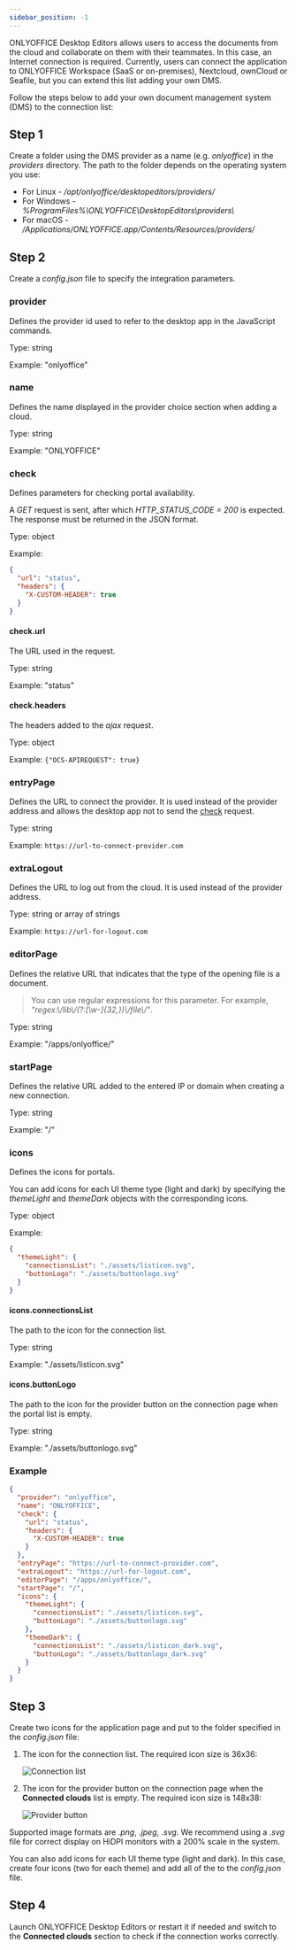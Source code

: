 ```yaml
---
sidebar_position: -1
---
```


ONLYOFFICE Desktop Editors allows users to access the documents from the cloud and collaborate on them with their teammates. In this case, an Internet connection is required. Currently, users can connect the application to ONLYOFFICE Workspace (SaaS or on-premises), Nextcloud, ownCloud or Seafile, but you can extend this list adding your own DMS.

Follow the steps below to add your own document management system (DMS) to the connection list:

## Step 1

Create a folder using the DMS provider as a name (e.g. *onlyoffice*) in the *providers* directory. The path to the folder depends on the operating system you use:

- For Linux - */opt/onlyoffice/desktopeditors/providers/*
- For Windows - *%ProgramFiles%\ONLYOFFICE\DesktopEditors\providers\\*
- For macOS - */Applications/ONLYOFFICE.app/Contents/Resources/providers/*

## Step 2

Create a *config.json* file to specify the integration parameters.

### provider

Defines the provider id used to refer to the desktop app in the JavaScript commands.

Type: string

Example: "onlyoffice"

### name

Defines the name displayed in the provider choice section when adding a cloud.

Type: string

Example: "ONLYOFFICE"

### check

Defines parameters for checking portal availability.

A *GET* request is sent, after which *HTTP\_STATUS\_CODE = 200* is expected. The response must be returned in the JSON format.

Type: object

Example:

``` json
{
  "url": "status",
  "headers": {
    "X-CUSTOM-HEADER": true
  }
}
```

#### check.url

The URL used in the request.

Type: string

Example: "status"

#### check.headers

The headers added to the *ajax* request.

Type: object

Example: `{"OCS-APIREQUEST": true}`

### entryPage

Defines the URL to connect the provider. It is used instead of the provider address and allows the desktop app not to send the [check](#check) request.

Type: string

Example: `https://url-to-connect-provider.com`

### extraLogout

Defines the URL to log out from the cloud. It is used instead of the provider address.

Type: string or array of strings

Example: `https://url-for-logout.com`

### editorPage

Defines the relative URL that indicates that the type of the opening file is a document.

> You can use regular expressions for this parameter. For example, *"regex:\\/lib\\/(?:\[\w-]\{32,\})\\/file\\/"*.

Type: string

Example: "/apps/onlyoffice/"

### startPage

Defines the relative URL added to the entered IP or domain when creating a new connection.

Type: string

Example: "/"

### icons

Defines the icons for portals.

You can add icons for each UI theme type (light and dark) by specifying the *themeLight* and *themeDark* objects with the corresponding icons.

Type: object

Example:

``` json
{
  "themeLight": {
    "connectionsList": "./assets/listicon.svg",
    "buttonLogo": "./assets/buttonlogo.svg"
  }
}
```

#### icons.connectionsList

The path to the icon for the connection list.

Type: string

Example: "./assets/listicon.svg"

#### icons.buttonLogo

The path to the icon for the provider button on the connection page when the portal list is empty.

Type: string

Example: "./assets/buttonlogo.svg"

### Example

``` json
{
  "provider": "onlyoffice",
  "name": "ONLYOFFICE",
  "check": {
    "url": "status",
    "headers": {
      "X-CUSTOM-HEADER": true
    }
  },
  "entryPage": "https://url-to-connect-provider.com",
  "extraLogout": "https://url-for-logout.com",
  "editorPage": "/apps/onlyoffice/",
  "startPage": "/",
  "icons": {
    "themeLight": {
      "connectionsList": "./assets/listicon.svg",
      "buttonLogo": "./assets/buttonlogo.svg"
    },
    "themeDark": {
      "connectionsList": "./assets/listicon_dark.svg",
      "buttonLogo": "./assets/buttonlogo_dark.svg"
    }
  }
}
```

## Step 3

Create two icons for the application page and put to the folder specified in the *config.json* file:

1. The icon for the connection list. The required icon size is 36x36:

   ![Connection list](/assets/images/desktop/connection_list.png)

2. The icon for the provider button on the connection page when the **Connected clouds** list is empty. The required icon size is 148x38:

   ![Provider button](/assets/images/desktop/provider_button.png)

Supported image formats are *.png*, *.jpeg*, *.svg*. We recommend using a *.svg* file for correct display on HiDPI monitors with a 200% scale in the system.

You can also add icons for each UI theme type (light and dark). In this case, create four icons (two for each theme) and add all of the to the *config.json* file.

## Step 4

Launch ONLYOFFICE Desktop Editors or restart it if needed and switch to the **Connected clouds** section to check if the connection works correctly.
